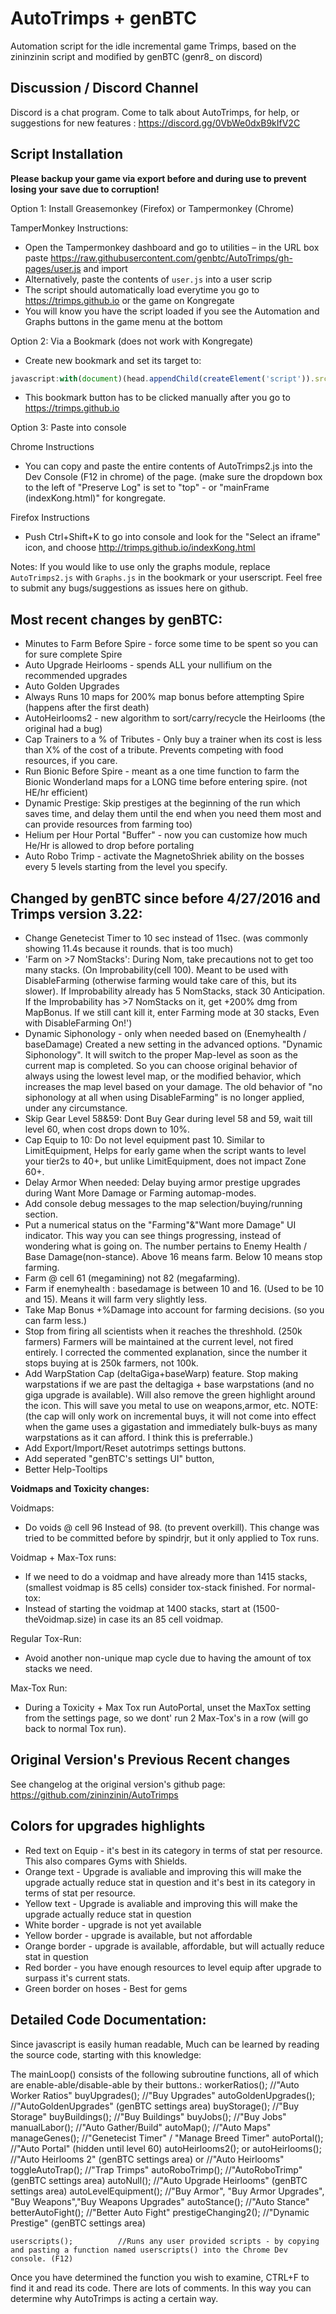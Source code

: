 # AutoTrimps + genBTC
Automation script for the idle incremental game Trimps, based on the zininzinin script and modified by genBTC (genr8_ on discord)

## Discussion / Discord Channel
Discord is a chat program. Come to talk about AutoTrimps, for help, or suggestions for new features : https://discord.gg/0VbWe0dxB9kIfV2C

## Script Installation
**Please backup your game via export before and during use to prevent losing your save due to corruption!**

Option 1: Install Greasemonkey (Firefox) or Tampermonkey (Chrome)

TamperMonkey Instructions:
- Open the Tampermonkey dashboard and go to utilities – in the URL box paste https://raw.githubusercontent.com/genbtc/AutoTrimps/gh-pages/user.js and import
- Alternatively, paste the contents of `user.js` into a user scrip
- The script should automatically load everytime you go to https://trimps.github.io or the game on Kongregate
- You will know you have the script loaded if you see the Automation and Graphs buttons in the game menu at the bottom

Option 2: Via a Bookmark (does not work with Kongregate)
- Create new bookmark and set its target to:
```js
javascript:with(document)(head.appendChild(createElement('script')).src='https://genbtc.github.io/AutoTrimps/AutoTrimps2.js')._
```
- This bookmark button has to be clicked manually after you go to https://trimps.github.io

Option 3: Paste into console

Chrome Instructions
- You can copy and paste the entire contents of AutoTrimps2.js into the Dev Console (F12 in chrome) of the page. (make sure the dropdown box to the left of "Preserve Log" is set to "top" - or "mainFrame (indexKong.html)" for kongregate.

Firefox Instructions
- Push Ctrl+Shift+K to go into console and look for the "Select an iframe" icon, and choose http://trimps.github.io/indexKong.html

Notes:
If you would like to use only the graphs module, replace `AutoTrimps2.js` with `Graphs.js` in the bookmark or your userscript.
Feel free to submit any bugs/suggestions as issues here on github.

## Most recent changes by genBTC: 
- Minutes to Farm Before Spire - force some time to be spent so you can for sure complete Spire 
- Auto Upgrade Heirlooms - spends ALL your nullifium on the recommended upgrades
- Auto Golden Upgrades
- Always Runs 10 maps for 200% map bonus before attempting Spire (happens after the first death)
- AutoHeirlooms2 - new algorithm to sort/carry/recycle the Heirlooms (the original had a bug)
- Cap Trainers to a % of Tributes - Only buy a trainer when its cost is less than X% of the cost of a tribute. Prevents competing with food resources, if you care.
- Run Bionic Before Spire - meant as a one time function to farm the Bionic Wonderland maps for a LONG time before entering spire. (not HE/hr efficient)
- Dynamic Prestige: Skip prestiges at the beginning of the run which saves time, and delay them until the end when you need them most and can provide resources from farming too)
- Helium per Hour Portal "Buffer" - now you can customize how much He/Hr is allowed to drop before portaling
- Auto Robo Trimp - activate the MagnetoShriek ability on the bosses every 5 levels starting from the level you specify.

## Changed by genBTC since before 4/27/2016 and Trimps version 3.22:
- Change Genetecist Timer to 10 sec instead of 11sec. (was commonly showing 11.4s because it rounds. that is too much)
- 'Farm on >7 NomStacks': During Nom, take precautions not to get too many stacks. (On Improbability(cell 100). Meant to be used with DisableFarming (otherwise farming would take care of this, but its slower). If Improbability already has 5 NomStacks, stack 30 Anticipation. If the Improbability has >7 NomStacks on it, get +200% dmg from MapBonus. If we still cant kill it, enter Farming mode at 30 stacks, Even with DisableFarming On!')
- Dynamic Siphonology - only when needed based on (Enemyhealth / baseDamage)
Created a new setting in the advanced options. "Dynamic Siphonology".
It will switch to the proper Map-level as soon as the current map is completed.
So you can choose original behavior of always using the lowest level map, 
or the modified behavior, which increases the map level based on your damage.
The old behavior of "no siphonology at all when using DisableFarming" is no longer applied, under any circumstance.
- Skip Gear Level 58&59: Dont Buy Gear during level 58 and 59, wait till level 60, when cost drops down to 10%.
- Cap Equip to 10: Do not level equipment past 10. Similar to LimitEquipment, Helps for early game when the script wants to level your tier2s to 40+, but unlike LimitEquipment, does not impact Zone 60+.
- Delay Armor When needed: Delay buying armor prestige upgrades during Want More Damage or Farming automap-modes.
- Add console debug messages to the map selection/buying/running section.
- Put a numerical status on the "Farming"&"Want more Damage" UI indicator.
This way you can see things progressing, instead of wondering what is going on.
The number pertains to Enemy Health / Base Damage(non-stance). Above 16 means farm. Below 10 means stop farming.
- Farm @ cell 61 (megamining) not 82 (megafarming).
- Farm if enemyhealth : basedamage is between 10 and 16. (Used to be 10 and 15). 
Means it will farm very slightly less.
- Take Map Bonus +%Damage into account for farming decisions. (so you can farm less.)
- Stop from firing all scientists when it reaches the threshhold. (250k farmers)
Farmers will be maintained at the current level, not fired entirely. I
corrected the commented explanation, since the number it stops buying at is 250k farmers, not 100k.
- Add WarpStation Cap (deltaGiga+baseWarp) feature.
Stop making warpstations if we are past the deltagiga + base
warpstations (and no giga upgrade is available). Will also remove the
green highlight around the icon. This will save you metal to use on
weapons,armor, etc.
NOTE: (the cap will only work on incremental buys, it will not come into
effect when the game uses a gigastation and immediately bulk-buys as
many warpstations as it can afford. I think this is preferrable.)
- Add Export/Import/Reset autotrimps settings buttons.
- Add seperated  "genBTC's settings UI" button,
- Better Help-Tooltips

**Voidmaps and Toxicity changes:**

Voidmaps:
- Do voids @ cell 96 Instead of 98. (to prevent overkill). This change
was tried to be committed before by spindrjr, but it only applied to Tox runs.

Voidmap + Max-Tox runs:
- If we need to do a voidmap and have already more than 1415 stacks,
(smallest voidmap is 85 cells)  consider tox-stack finished.
For normal-tox:
- Instead of starting the voidmap at 1400 stacks, start at
(1500-theVoidmap.size) in case its an 85 cell voidmap.

Regular Tox-Run:
- Avoid another non-unique map cycle due to having the amount of tox
stacks we need.

Max-Tox Run:
- During a Toxicity + Max Tox run AutoPortal, unset the MaxTox setting
from the settings page, so we dont' run 2 Max-Tox's in a row (will go
back to normal Tox run).

## Original Version's Previous Recent changes
See changelog at the original version's github page: https://github.com/zininzinin/AutoTrimps


## Colors for upgrades highlights

- Red text on Equip - it's best in its category in terms of stat per resource. This also compares Gyms with Shields.
- Orange text - Upgrade is avaliable and improving this will make the upgrade actually reduce stat in question and it's best in its category in terms of stat per resource.
- Yellow text - Upgrade is avaliable and improving this will make the upgrade actually reduce stat in question
- White border - upgrade is not yet available
- Yellow border - upgrade is available, but not affordable
- Orange border - upgrade is available, affordable, but will actually reduce stat in question
- Red border - you have enough resources to level equip after upgrade to surpass it's current stats.
- Green border on hoses - Best for gems 


## Detailed Code Documentation:

Since javascript is easily human readable, Much can be learned by reading the source code, starting with this knowledge:

The mainLoop() consists of the following subroutine functions, all of which are enable-able/disable-able by their buttons.:
    workerRatios();         //"Auto Worker Ratios"
    buyUpgrades();          //"Buy Upgrades"
    autoGoldenUpgrades();   //"AutoGoldenUpgrades" (genBTC settings area)
    buyStorage();           //"Buy Storage"
    buyBuildings();         //"Buy Buildings"
    buyJobs();              //"Buy Jobs"    
    manualLabor();          //"Auto Gather/Build"
    autoMap();              //"Auto Maps"    
    manageGenes();          //"Genetecist Timer" / "Manage Breed Timer"
    autoPortal();           //"Auto Portal" (hidden until level 60)
    autoHeirlooms2();  or  autoHeirlooms(); //"Auto Heirlooms 2" (genBTC settings area) or //"Auto Heirlooms"
    toggleAutoTrap();       //"Trap Trimps"
    autoRoboTrimp();        //"AutoRoboTrimp" (genBTC settings area)
    autoNull();             //"Auto Upgrade Heirlooms" (genBTC settings area)
    autoLevelEquipment();   //"Buy Armor", "Buy Armor Upgrades", "Buy Weapons","Buy Weapons Upgrades"
    autoStance();           //"Auto Stance"
    betterAutoFight();      //"Better Auto Fight"
    prestigeChanging2();    //"Dynamic Prestige" (genBTC settings area)
    
    userscripts();          //Runs any user provided scripts - by copying and pasting a function named userscripts() into the Chrome Dev console. (F12)

Once you have determined the function you wish to examine, CTRL+F to find it and read its code. There are lots of comments. In this way you can determine why AutoTrimps is acting a certain way.